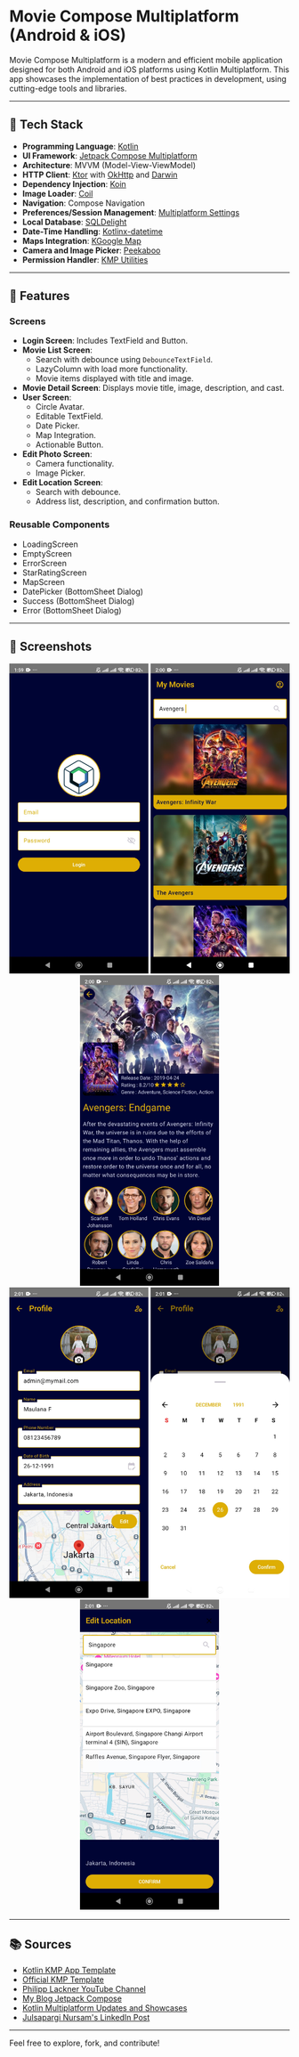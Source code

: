 # Movie Compose Multiplatform (Android & iOS)

Movie Compose Multiplatform is a modern and efficient mobile application designed for both Android and iOS platforms using Kotlin Multiplatform. This app showcases the implementation of best practices in development, using cutting-edge tools and libraries.

---

## 🚀 Tech Stack

- **Programming Language**: [Kotlin](https://kotlinlang.org/)
- **UI Framework**: [Jetpack Compose Multiplatform](https://www.jetbrains.com/lp/compose-multiplatform/)
- **Architecture**: MVVM (Model-View-ViewModel)
- **HTTP Client**: [Ktor](https://ktor.io/) with [OkHttp](https://square.github.io/okhttp/) and [Darwin](https://github.com/ktorio/ktor-darwin)
- **Dependency Injection**: [Koin](https://insert-koin.io/)
- **Image Loader**: [Coil](https://coil-kt.github.io/coil/)
- **Navigation**: Compose Navigation
- **Preferences/Session Management**: [Multiplatform Settings](https://github.com/russhwolf/multiplatform-settings)
- **Local Database**: [SQLDelight](https://github.com/sqldelight/sqldelight)
- **Date-Time Handling**: [Kotlinx-datetime](https://github.com/Kotlin/kotlinx-datetime)
- **Maps Integration**: [KGoogle Map](https://github.com/the-best-is-best/kgoogle-map)
- **Camera and Image Picker**: [Peekaboo](https://github.com/onseok/peekaboo)
- **Permission Handler**: [KMP Utilities](https://github.com/azisanw19/kmp-utilities)

---

## 🎨 Features

### Screens
- **Login Screen**: Includes TextField and Button.
- **Movie List Screen**:  
  - Search with debounce using `DebounceTextField`.  
  - LazyColumn with load more functionality.  
  - Movie items displayed with title and image.
- **Movie Detail Screen**: Displays movie title, image, description, and cast.
- **User Screen**:  
  - Circle Avatar.  
  - Editable TextField.  
  - Date Picker.  
  - Map Integration.  
  - Actionable Button.
- **Edit Photo Screen**:  
  - Camera functionality.  
  - Image Picker.
- **Edit Location Screen**:  
  - Search with debounce.  
  - Address list, description, and confirmation button.

### Reusable Components
- LoadingScreen  
- EmptyScreen  
- ErrorScreen  
- StarRatingScreen  
- MapScreen  
- DatePicker (BottomSheet Dialog)  
- Success (BottomSheet Dialog)  
- Error (BottomSheet Dialog)

---

## 📸 Screenshots

<div align="center">
  <img src="https://raw.githubusercontent.com/firdausmaulan/CMP-Movie/refs/heads/master/screenshoot/login.jpeg" width="250">
  <img src="https://raw.githubusercontent.com/firdausmaulan/CMP-Movie/refs/heads/master/screenshoot/movies.jpeg" width="250">
  <img src="https://raw.githubusercontent.com/firdausmaulan/CMP-Movie/refs/heads/master/screenshoot/movie-detail.jpeg" width="250">
</div>

<div align="center">
  <img src="https://raw.githubusercontent.com/firdausmaulan/CMP-Movie/refs/heads/master/screenshoot/user.jpeg" width="250">
  <img src="https://raw.githubusercontent.com/firdausmaulan/CMP-Movie/refs/heads/master/screenshoot/date-picker.jpeg" width="250">
  <img src="https://raw.githubusercontent.com/firdausmaulan/CMP-Movie/refs/heads/master/screenshoot/location.jpeg" width="250">
</div>

---

## 📚 Sources

- [Kotlin KMP App Template](https://github.com/Kotlin/KMP-App-Template)  
- [Official KMP Template](https://kmp.jetbrains.com)  
- [Philipp Lackner YouTube Channel](https://www.youtube.com/@PhilippLackner/videos)  
- [My Blog Jetpack Compose](https://github.com/firdausmaulan/My-Blog-Jetpack-Compose)  
- [Kotlin Multiplatform Updates and Showcases](https://www.linkedin.com/company/kotlin-multiplatform-updates-and-showcases/posts/?feedView=all)  
- [Julsapargi Nursam's LinkedIn Post](https://www.linkedin.com/posts/julsapargi-nursam_composemultiplatform-kotlinmultiplatform-activity-7264232968619999235-Idwf?utm_source=share&utm_medium=member_desktop)  

---

Feel free to explore, fork, and contribute!

